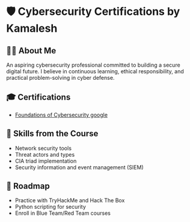 # 🛡️ Cybersecurity Certifications by Kamalesh

## 👨‍💻 About Me
An aspiring cybersecurity professional committed to building a secure digital future. I believe in continuous learning, ethical responsibility, and practical problem-solving in cyber defense.

## 🎓 Certifications

- [Foundations of Cybersecurity google]()

## 🔧 Skills from the Course
- Network security tools
- Threat actors and types
- CIA triad implementation
- Security information and event management (SIEM)

## 🧭 Roadmap
- Practice with TryHackMe and Hack The Box
- Python scripting for security
- Enroll in Blue Team/Red Team courses
